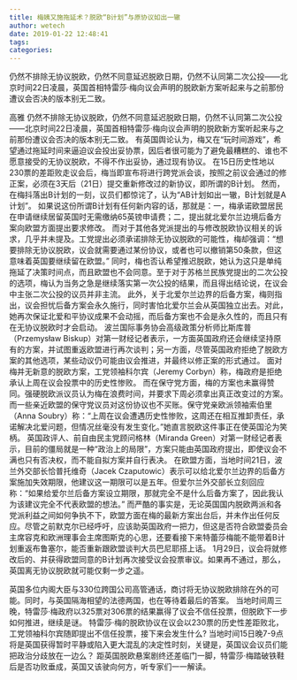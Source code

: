 ```yaml
---
title: 梅姨又施拖延术？脱欧“B计划”与原协议如出一辙
author: wetech
date: 2019-01-22 12:48:41
tags: 
categories: 
---
```

仍然不排除无协议脱欧，仍然不同意延迟脱欧日期，仍然不认同第二次公投——北京时间22日凌晨，英国首相特雷莎·梅向议会声明的脱欧新方案听起来与之前那份遭议会否决的版本别无二致。
<!-- more -->
高雅
仍然不排除无协议脱欧，仍然不同意延迟脱欧日期，仍然不认同第二次公投——北京时间22日凌晨，英国首相特雷莎·梅向议会声明的脱欧新方案听起来与之前那份遭议会否决的版本别无二致。
有英国舆论认为，梅又在“玩时间游戏”，希望通过拖延时间来逼迫议会投出妥协票，因后者很可能为了避免最糟糕的、谁也不愿意接受的无协议脱欧，不得不作出妥协，通过现有协议。
在15日历史性地以230票的差距败走议会后，梅当即宣布将进行跨党派会谈，按照之前议会通过的修正案，必须在3天后（21日）提交重新修改过的新协议，即所谓的B计划。
然而，在梅抖落出B计划的一刻，议员们都惊诧了，认为“AB计划如出一辙，B计划就是A计划”。
如果说这份所谓B计划有任何新内容的话，那就是：一，梅承诺欧盟居民在申请继续居留英国时无需缴纳65英镑申请费；二，提出就北爱尔兰边境后备方案向欧盟方面提出要求修改。
而对于其他各党派提出的与修改脱欧协议相关的诉求，几乎并未提及。工党提出必须承诺排除无协议脱欧的可能性，梅却强调：“想要排除无协议脱欧，议会就需要通过某份协议，或者也可以撤销第50条款，但这意味着英国要继续留在欧盟。” 同时，梅也否认希望推迟脱欧，她认为这只是单纯拖延了决策时间点，而且欧盟也不会同意。至于对于苏格兰民族党提出的二次公投的选项，梅认为当务之急是继续落实第一次公投的结果，而且得出结论说，在议会中主张二次公投的议员并非主流。
此外，关于北爱尔兰边界的后备方案，梅则指出，议会担忧后备方案会永久施行，同时害怕北爱尔兰会从英国独立出去。对此，她再次保证北爱和平协议成果不会动摇，而后备方案也不会是永久性的，而且只有在无协议脱欧时才会启动。
波兰国际事务协会高级政策分析师比斯库普（Przemysław Biskup）对第一财经记者表示，一方面英国政府还会继续坚持原有的方案，并试图重返欧盟进行再次谈判；另一方面，尽管英国政府拒绝了脱欧方案的其他选项，某些动议仍可能由议会推进，并最终以修正案的形式通过。
面对梅并无新意的脱欧方案，工党领袖科尔宾（Jeremy Corbyn）称，梅政府是拒绝承认上周在议会投票中的历史性惨败。
而在保守党方面，梅的方案也未赢得赞同。强硬脱欧派议员认为梅在浪费时间，并要求下周必须拿出真正改变过的方案。而一些亲近欧盟的保守党议员对这份协议也不买账。保守党亲欧派领袖索伯里（Anna Soubry）称：“上周在议会遭遇历史性惨败，这周还在相互推卸责任，承诺解决北爱问题，但情况丝毫没有发生变化。”她直言脱欧这件事正在使英国沦为笑柄。
英国政评人、前自由民主党顾问格林（Miranda Green）对第一财经记者表示，目前的僵局就是一种“政治上的局限”，方案只能由英国政府提出，即使议会不满也只有否决权，而不能自拟方案并自行表决。
在欧盟方面，当地时间21日，波兰外交部长恰普托维奇（Jacek Czaputowic）表示可以给北爱尔兰边界的后备方案施加失效期限，他建议这一期限可以是五年。但爱尔兰外交部长立刻回应称：“如果给爱尔兰后备方案设立期限，那就完全不是什么后备方案了，因此我认为该建议完全不代表欧盟的想法。”
而严酷的事实是，无论英国国内脱欧两派和各党派利益之间如何争执不下，欧盟方面在梅的最新方案出台后，并未作出任何反应。尽管之前默克尔已经呼吁，应该助英国政府一把力，但这是否符合欧盟委员会主席容克和欧洲理事会主席图斯克的心思，还要看接下来特蕾莎梅能不能带着B计划重返布鲁塞尔，能否重新跟欧盟谈判大员巴尼耶搭上话。
1月29日，议会将就修改后的、并获得欧盟同意的B计划再次接受议会投票审议。如果再不通过，那么，英国离无协议脱欧就可能仅剩一步之遥。
 
 
英国多位内阁大臣与330位跨国公司高管通话，商讨将无协议脱欧排除在外的可能。同时，与英国隔海相望的法德两国，也在等待着最后的答案。
当地时间周三晚，特雷莎·梅政府以325票对306票的结果赢得了议会不信任投票，但脱欧下一步如何推进，继续是谜。
特雷莎·梅的脱欧协议在议会以230票的历史性差距败北，工党领袖科尔宾随即提出不信任投票，接下来会发生什么?
当地时间15日晚7-9点将是英国获得暂时平静或陷入更大混乱的决定性时刻，关键是，英国议会议员们能把政治分歧放在一边么？
距英国脱欧悬案剧终还差临门一脚，特雷莎·梅踏破铁鞋后是否功败垂成，英国又该驶向何方，听专家们一一解读。
